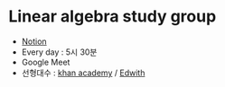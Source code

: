 # Linear algebra study group

+ [Notion](https://modulabs.notion.site/dd731b6bbcd04162842ae9fe197ddb89)  
+ Every day : 5시 30분
+ Google Meet
+ 선형대수 : [khan academy](https://ko.khanacademy.org/math/linear-algebra) / [Edwith](https://www.boostcourse.org/ai151/lecture/536621?isDesc=false)

